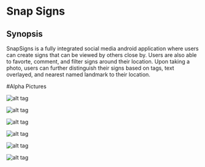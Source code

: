 # Snap Signs

## Synopsis

SnapSigns is a fully integrated social media android application where users can create signs that can be viewed by others close by. Users are also able to favorte, comment, and filter signs around their location. Upon taking a photo, users can further distinguish their signs based on tags, text overlayed, and nearest named landmark to their location.

#Alpha Pictures

![alt tag](http://i.imgur.com/Qoax7hA.png)

![alt tag](http://i.imgur.com/ZhfuF4g.png)

![alt tag](http://i.imgur.com/7c04P0E.png)

![alt tag](http://i.imgur.com/gVOedoq.png)

![alt tag](http://i.imgur.com/AHweg3v.png)

![alt tag](http://i.imgur.com/HlZo5LP.png)

